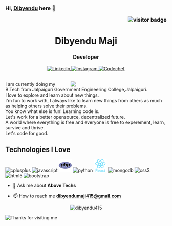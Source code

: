### Hi, [Dibyendu](https://www.github.com/dibyendu415) here  👋 <p  align="right"><img src="https://komarev.com/ghpvc/?username=dibyendu415" alt="visitor badge"/></p>
<!--
**dibyendu415/dibyendu415** is a ✨ _special_ ✨ repository because its `README.md` (this file) appears on your GitHub profile.

Here are some ideas to get you started:

- 🔭 I’m currently working on ...
- 🌱 I’m currently learning ...
- 👯 I’m looking to collaborate on ...
- 🤔 I’m looking for help with ...
- 💬 Ask me about ...
- 📫 How to reach me: ...
- 😄 Pronouns: ...
- ⚡ Fun fact: ...
https://github.com/dibyendu415/dibyendu415/blob/master/a.gif
-->
<h1 align="center">Dibyendu Maji</h1>
<h3 align="center">Developer</h3>
<p align="center">
<a href="https://www.linkedin.com/in/dibyendu-maji-3134b4149/">
  <img align="center" alt="Linkedin" width="22px" src="https://cdn.jsdelivr.net/npm/simple-icons@v3/icons/linkedin.svg" />
</a>
<a href="https://www.instagram.com/dibyendu415/">
  <img align="center" alt="Instagram" width="22px" src="https://cdn.jsdelivr.net/npm/simple-icons@v3/icons/instagram.svg" />
</a>
<a href="https://www.codechef.com/users/dibyendu415">
  <img align="center" alt=" Codechef" width="22px" src="https://cdn.jsdelivr.net/npm/simple-icons@v3/icons/codechef.svg" />
</a>
 </p>
 <br/>
<img align='right' src='https://github.com/dibyendu415/dibyendu415/blob/master/a.gif' width='300"'>
I am currently doing my B.Tech from Jalpaiguri Government Engineering College,Jalpaiguri.<br/>
I love to explore and learn about new things.<br/>
I'm fun to work with, I always like to learn new things from others as much as helping others solve their problems. <br/>
You know what else is fun! Learning code is. <br/>
Let's work for a better opensource, decentralized future. <br/>
A world where everything is free and everyone is free to experement, learn, survive and thrive. <br/>
Let's code for good. <br/>

## Technologies I Love 
<p align="left"> 
<img src="https://user-images.githubusercontent.com/42942897/88451424-39d4d880-ce74-11ea-9625-c8d0b95c445e.png" alt="cplusplus" width="40" height="40"/> 
<img src="https://devicons.github.io/devicon/devicon.git/icons/javascript/javascript-original.svg" alt="javascript" width="40" height="40"/> 
<img src="https://github.com/devicons/devicon/blob/master/icons/php/php-original.svg" alt="php" width="40" height="40"/> 
<img src="https://devicons.github.io/devicon/devicon.git/icons/python/python-original.svg" alt="python" width="40" height="40"/>
<img src="https://github.com/devicons/devicon/blob/master/icons/react/react-original-wordmark.svg" alt="react" width="40" height="40"/>   
<img src="https://devicons.github.io/devicon/devicon.git/icons/mongodb/mongodb-original.svg" alt="mongodb" width="40" height="40"/>
<img src="https://devicons.github.io/devicon/devicon.git/icons/css3/css3-original-wordmark.svg" alt="css3" width="40" height="40""/> 
<img src="https://devicons.github.io/devicon/devicon.git/icons/html5/html5-original-wordmark.svg" alt="html5" width="40" height="40"/> 
<img src="https://devicons.github.io/devicon/devicon.git/icons/bootstrap/bootstrap-plain.svg" alt="bootstrap" width="40" height="40"/>  
</p>
                                                                                                                                   
- 💬 Ask me about **Above Techs**

- 📫 How to reach me **dibyendumaji415@gmail.com**                                                                                                                                   
<p align="center"> 
  <img src="https://github-readme-stats.vercel.app/api?username=dibyendu415&show_icons=true" alt="dibyendu415" /> 
</p>          
<img height="120" alt="Thanks for visiting me" width="100%" src="https://github.com/dibyendu415/dibyendu415/blob/master/marquee.svg" />
<br />
